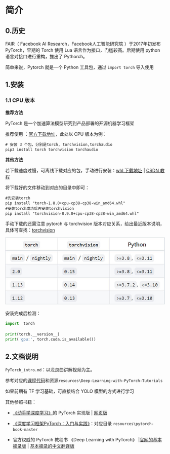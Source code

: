 # 简介

## 0.历史

FAIR（ Facebook AI Research，Facebook人工智能研究院 ）于2017年初发布 PyTorch，早期的 Torch 使用 Lua 语言作为接口，门槛较高。后期使用 python 语言对接口进行重构，推出了 Pythorch。

简单来说，Pytorch 就是一个 Python 工具包，通过 `import torch` 导入使用

## 1.安装

### 1.1 CPU 版本

**推荐方法**

PyTorch 是一个加速算法模型研究到产品部署的开源机器学习框架

推荐使用 ：[官方下载地址](https://pytorch.org/get-started/locally/)，此处以 CPU 版本为例：

```shell
# 安装 3 个包，分别是torch, torchvision,torchaudio
pip3 install torch torchvision torchaudio
```

**其他方法**

若下载速度过慢，可离线下载对应的包，手动进行安装：[whl 下载地址](https://download.pytorch.org/whl/torch_stable.html) | [CSDN 教程](https://blog.csdn.net/qq_51983316/article/details/128038963?spm=1001.2101.3001.6650.2&utm_medium=distribute.pc_relevant.none-task-blog-2%7Edefault%7ECTRLIST%7ERate-2-128038963-blog-121309063.pc_relevant_landingrelevant&depth_1-utm_source=distribute.pc_relevant.none-task-blog-2%7Edefault%7ECTRLIST%7ERate-2-128038963-blog-121309063.pc_relevant_landingrelevant&utm_relevant_index=5)

将下载好的文件移动到对应的目录中即可：

```shell
#先安装torch
pip install "torch-1.8.0+cpu-cp38-cp38-win_amd64.whl"
#安装torch成功后再安装torchvision
pip install "torchvision-0.9.0+cpu-cp38-cp38-win_amd64.whl"
```

手动下载的还需注意 pytorch 与 torchvision 版本对应关系，给出最近版本说明，具体可查找：[torchvision](https://github.com/pytorch/vision)

![](img/01.jpg)

安装完成后检测：
```python
import  torch

print(torch.__version__)
print('gpu:', torch.cuda.is_available())
```

## 2.文档说明

`PyTorch_intro.md`：以龙良曲讲解视频为主。

参考对应的[课程代码](https://github.com/dragen1860/Deep-Learning-with-PyTorch-Tutorials)和资源`resources\Deep-Learning-with-PyTorch-Tutorials`

如果前期有 TF 学习基础，可直接结合 YOLO 模型的方式进行学习

其他参照书籍：

- [《动手学深度学习》](https://github.com/ShusenTang/Dive-into-DL-PyTorch)的 PyTorch 实现版 | [网页版](http://tangshusen.me/Dive-into-DL-PyTorch/#/)

- [《深度学习框架PyTorch：入门与实践》](https://github.com/chenyuntc/pytorch-book)：对应目录 `resources\pytorch-book-master`

- 官方权威的 PyTorch 教程书 《Deep Learning with PyTorch》 |[官网的基本摘录版](https://pytorch.org/tutorials/) | [基本摘录的中文翻译版](https://tangshusen.me/Deep-Learning-with-PyTorch-Chinese/)

















































